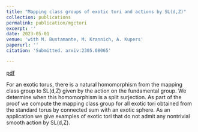 ```yaml
---
title: "Mapping class groups of exotic tori and actions by SL(d,Z)"
collection: publications
permalink: publication/mgctori
excerpt: ''
date: 2023-05-01
venue: 'with M. Bustamante, M. Krannich, A. Kupers'
paperurl: ''
citation: 'Submitted. arxiv:2305.08065'

---
```


[pdf](http://bena-tshishiku.github.io/files/papers/mcgtori.pdf)

For an exotic torus, there is a natural homomorphism from the mapping class group to SL(d,Z) given by the action on the fundamental group. 
We determine when this homomorphism is a split surjection. As part of the proof we compute the mapping class group for all exotic tori
obtained from the standard torus by connected sum with an exotic sphere. As an application we give examples of exotic tori that do not admit 
any nontrivial smooth action by SL(d,Z). 

